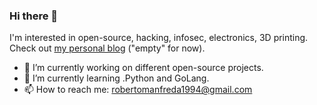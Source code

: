 ### Hi there 👋

I'm interested in open-source, hacking, infosec, electronics, 3D printing. Check out [my personal blog](https://robertomanfreda.github.io) ("empty" for now).  

- 🔭 I’m currently working on different open-source projects.  
- 🌱 I’m currently learning .Python and GoLang.  
- 📫 How to reach me: robertomanfreda1994@gmail.com  
